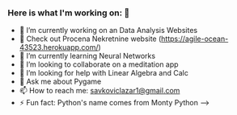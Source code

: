 ### Here is what I'm working on: 👋

- 🔭 I’m currently working on an Data Analysis Websites
- 👋 Check out Procena Nekretnine website (https://agile-ocean-43523.herokuapp.com/)
- 🌱 I’m currently learning Neural Networks
- 👯 I’m looking to collaborate on a meditation app
- 🤔 I’m looking for help with Linear Algebra and Calc
- 💬 Ask me about Pygame
- 📫 How to reach me: savkoviclazar1@gmail.com
- ⚡ Fun fact: Python's name comes from Monty Python
-->
